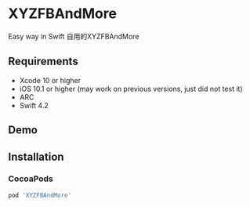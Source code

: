 




# XYZFBAndMore
Easy way in Swift
自用的XYZFBAndMore



## Requirements
* Xcode 10 or higher
* iOS 10.1 or higher (may work on previous versions, just did not test it)
* ARC
* Swift 4.2

## Demo



## Installation

### CocoaPods

``` ruby
pod 'XYZFBAndMore'
```
